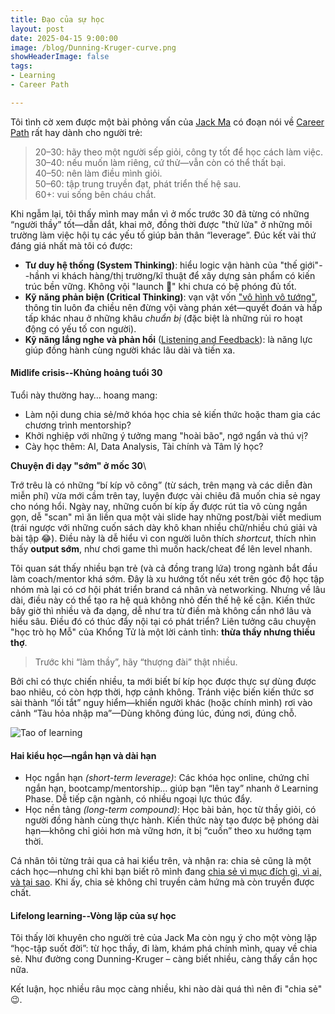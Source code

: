 ```yaml
---
title: Đạo của sự học
layout: post
date: 2025-04-15 9:00:00
image: /blog/Dunning-Kruger-curve.png
showHeaderImage: false
tags:
- Learning
- Career Path

---
```


Tôi tình cờ xem được một bài phỏng vấn của [Jack Ma](https://www.cnbc.com/2018/01/30/jack-ma-dont-fear-making-mistakes-in-your-20s-and-30s.html) có đoạn nói về [Career Path](/tags/#career-path) rất hay dành cho người trẻ:
> 20–30: hãy theo một người sếp giỏi, công ty tốt để học cách làm việc.\
> 30–40: nếu muốn làm riêng, cứ thử—vẫn còn có thể thất bại.\
> 40–50: nên làm điều mình giỏi.\
> 50–60: tập trung truyền đạt, phát triển thế hệ sau.\
> 60+: vui sống bên cháu chắt.

Khi ngẫm lại, tôi thấy mình may mắn vì ở mốc trước 30 đã từng có những “người thầy” tốt—dẫn dắt, khai mở, đồng thời được "thử lửa" ở những môi trường làm việc hội tụ các yếu tố giúp bản thân “leverage”.
Đúc kết vài thứ đáng giá nhất mà tôi có được:
- **Tư duy hệ thống (System Thinking)**: hiểu logic vận hành của "thế giới"--hầnh vi khách hàng/thị trường/kĩ thuật để xây dựng sản phẩm có kiến trúc bền vững. Không vội "launch 🚀" khi chưa có bệ phóng đủ tốt.
- **Kỹ năng phản biện (Critical Thinking)**: vạn vật vốn ["vô hình vô tướng"](/blog/2024-04-05-3-eternal-gates-philosophy), thông tin luôn đa chiều nên đừng vội vàng phán xét—quyết đoán và hấp tấp khác nhau ở những khâu *chuẩn bị* (đặc biệt là những rủi ro hoạt động có yếu tố con người).
- **Kỹ năng lắng nghe và phản hồi** ([Listening and Feedback](/blog/2024-04-02-the-art-of-listening-and-feedback)): là năng lực giúp đồng hành cùng người khác lâu dài và tiến xa.

#### Midlife crisis--Khủng hoảng tuổi 30
Tuổi này thường hay… hoang mang:
- Làm nội dung chia sẻ/mở khóa học chia sẻ kiến thức hoặc tham gia các chương trình mentorship?
- Khởi nghiệp với những ý tưởng mang "hoài bão", ngớ ngẩn và thú vị?
- Cày học thêm: AI, Data Analysis, Tài chính và Tâm lý học?

**Chuyện đi dạy "sớm" ở mốc 30**\

Trớ trêu là có những “bí kíp võ công” (từ sách, trên mạng và các diễn đàn miễn phí) vừa mới cầm trên tay, luyện được vài chiêu đã muốn chia sẻ ngay cho nóng hổi. Ngày nay, những cuốn bí kíp ấy được rút tỉa vô cùng ngắn gọn, dễ "scan" mì ăn liền qua một vài slide hay những post/bài viết medium (trái ngược với những cuốn sách dày khô khan nhiều chữ/nhiều chú giải và bài tập 😂). Điều này là dễ hiểu vì con người luôn thích *shortcut*, thích nhìn thấy **output sớm**, như chơi game thì muốn hack/cheat để lên level nhanh.

Tôi quan sát thấy nhiều bạn trẻ (và cả đồng trang lứa) trong ngành bắt đầu làm coach/mentor khá sớm. Đây là xu hướng tốt nếu xét trên góc độ học tập nhóm mà lại có cơ hội phát triển brand cá nhân và networking. Nhưng về lâu dài, điều này có thể tạo ra hệ quả không nhỏ đến thế hệ kế cận. Kiến thức bây giờ thì nhiều và đa dạng, dễ như tra từ điền mà không cần nhớ lâu và hiểu sâu. Điều đó có thúc đẩy nội tại có phát triển? Liên tưởng câu chuyện "học trò họ Mỗ" của Khổng Tử là một lời cảnh tỉnh: **thừa thầy nhưng thiếu thợ**.

> Trước khi “làm thầy”, hãy “thượng đài” thật nhiều.

Bởi chỉ có thực chiến nhiều, ta mới biết bí kíp học được thực sự dùng được bao nhiêu, có còn hợp thời, hợp cảnh không. Tránh việc biến kiến thức sơ sài thành “lối tắt” nguy hiểm—khiến người khác (hoặc chính mình) rơi vào cảnh “Tàu hỏa nhập ma”—Dùng không đúng lúc, đúng nơi, đúng chỗ.

![Tao of learning](/blog/Dunning-Kruger-curve.png)

#### Hai kiểu học—ngắn hạn và dài hạn
- Học ngắn hạn *(short-term leverage)*: Các khóa học online, chứng chỉ ngắn hạn, bootcamp/mentorship… giúp bạn “lên tay” nhanh ở Learning Phase. Dễ tiếp cận ngành, có nhiều ngoại lực thúc đẩy.
- Học nền tảng *(long-term compound)*: Học bài bản, học từ thầy giỏi, có người đồng hành cùng thực hành. Kiến thức này tạo được bệ phóng dài hạn—không chỉ giỏi hơn mà vững hơn, ít bị “cuốn” theo xu hướng tạm thời.

Cá nhân tôi từng trải qua cả hai kiểu trên, và nhận ra: chia sẻ cũng là một cách học—nhưng chỉ khi bạn biết rõ mình đang [chia sẻ vì mục đích gì, vì ai, và tại sao](/micro/2025-03-30-knowledge-sharing-paradox). Khi ấy, chia sẻ không chỉ truyền cảm hứng mà còn truyền được chất.

#### Lifelong learning--Vòng lặp của sự học
Tôi thấy lời khuyên cho người trẻ của Jack Ma còn ngụ ý cho một vòng lặp “học-tập suốt đời”: từ học thầy, đi làm, khám phá chính mình, quay về chia sẻ. Như đường cong Dunning-Kruger – càng biết nhiều, càng thấy cần học nữa.

Kết luận, học nhiều râu mọc càng nhiều, khi nào dài quá thì nên đi "chia sẻ" 😉.